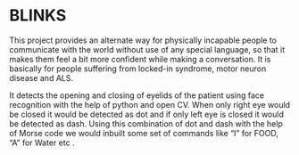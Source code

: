 # BLINKS

  This project provides an alternate way for physically incapable people to communicate with the world without use of any special language, so that it makes them feel a bit more     confident while making a conversation. It is basically for people suffering from locked-in syndrome, motor neuron disease and ALS.

   It detects the opening and closing of eyelids of the patient using face recognition with the help of python and open CV. When only right eye would be closed it would be            detected as dot and if only left eye is closed it would be detected as dash. Using this combination of dot and dash with the help of Morse code we would inbuilt some set of        commands like “I” for FOOD, “A” for Water etc .
